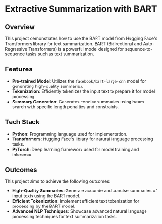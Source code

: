 # Extractive Summarization with BART

## Overview

This project demonstrates how to use the BART model from Hugging Face's Transformers library for text summarization. BART (Bidirectional and Auto-Regressive Transformers) is a powerful model designed for sequence-to-sequence tasks such as text summarization.

## Features

- **Pre-trained Model**: Utilizes the `facebook/bart-large-cnn` model for generating high-quality summaries.
- **Tokenization**: Efficiently tokenizes the input text to prepare it for model processing.
- **Summary Generation**: Generates concise summaries using beam search with specific length penalties and constraints.

## Tech Stack

- **Python**: Programming language used for implementation.
- **Transformers**: Hugging Face's library for natural language processing tasks.
- **PyTorch**: Deep learning framework used for model training and inference.

## Outcomes

This project aims to achieve the following outcomes:

- **High-Quality Summaries**: Generate accurate and concise summaries of input texts using the BART model.
- **Efficient Tokenization**: Implement efficient text tokenization for processing by the BART model.
- **Advanced NLP Techniques**: Showcase advanced natural language processing techniques for text summarization tasks.

